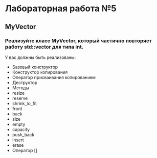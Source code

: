 <h1>Лабораторная работа №5</h1>
<h2>MyVector</h2>
<h3>Реализуйте класс MyVector, который частично повторяет работу std::vector для типа int.</h3>
<p>У вас должны быть реализованы:</p>
<ul>
  <li>Базовый конструктор</li>
  <li>Конструктор копирования</li>
  <li>Оператор присваивания копированием</li>
  <li>Деструктор</li>
  <li>Методы</li>
  <li>resize</li>
  <li>reserve</li>
  <li>shrink_to_fit</li>
  <li>front</li>
  <li>back</li>
  <li>size</li>
  <li>empty</li>
  <li>capacity</li>
  <li>push_back</li>
  <li>insert</li>
  <li>erase</li>
  <li>Оператор []</li>
</ul>
